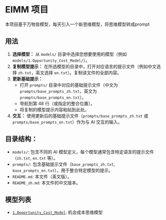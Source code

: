 # EIMM 项目

本项目基于万物皆模型，每天引入一个新思维模型，将思维模型转成prompt


## 用法

1.  **选择模型：** 从 `models/` 目录中选择您想要使用的模型（例如 `models/1.Opportunity_Cost_Model/`）。
2.  **复制模型提示：** 在所选模型的目录中，打开对应语言的提示文件（例如中文选择 `zh.txt`，英文选择 `en.txt`）。复制该文件的全部内容。
3.  **更新基础提示：**
    *   打开 `prompts/` 目录中对应的基础提示文件（中文为 `prompts/base_prompts_zh.txt`，英文为 `prompts/base_prompts_en.txt`）。
    *   导航到第 48 行（或指定的整合位置）。
    *   将复制的模型提示内容粘贴到此处。
4.  **交互：** 使用更新后的基础提示文件（`prompts/base_prompts_zh.txt` 或 `prompts/base_prompts_en.txt`）作为与 AI 交互的输入。

## 目录结构：

*   `models/`: 包含不同的 AI 模型定义，每个模型通常包含特定语言的提示文件（`zh.txt`, `en.txt` 等）。
*   `prompts/`: 包含基础提示文件（`base_prompts_zh.txt`, `base_prompts_en.txt`），用于整合特定模型的提示。
*   `README.md`: 本文件（英文版）。
*   `README_zh.md`: 本文件的中文版本。

## 模型列表

*   [`1.Opportunity_Cost_Model`](models/1.Opportunity_Cost_Model/README_zh.md): 机会成本思维模型
